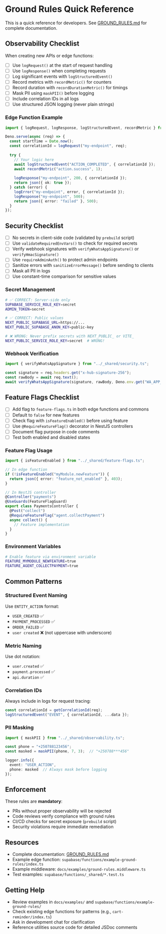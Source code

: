 # Ground Rules Quick Reference

This is a quick reference for developers. See [GROUND_RULES.md](GROUND_RULES.md) for complete documentation.

## Observability Checklist

When creating new APIs or edge functions:

- [ ] Use `logRequest()` at the start of request handling
- [ ] Use `logResponse()` when completing requests
- [ ] Log significant events with `logStructuredEvent()`
- [ ] Record metrics with `recordMetric()` for counters
- [ ] Record duration with `recordDurationMetric()` for timings
- [ ] Mask PII using `maskPII()` before logging
- [ ] Include correlation IDs in all logs
- [ ] Use structured JSON logging (never plain strings)

### Edge Function Example

```typescript
import { logRequest, logResponse, logStructuredEvent, recordMetric } from "../_shared/observability.ts";

Deno.serve(async (req) => {
  const startTime = Date.now();
  const correlationId = logRequest("my-endpoint", req);
  
  try {
    // Your logic here
    await logStructuredEvent("ACTION_COMPLETED", { correlationId });
    await recordMetric("action.success", 1);
    
    logResponse("my-endpoint", 200, { correlationId });
    return json({ ok: true });
  } catch (error) {
    logError("my-endpoint", error, { correlationId });
    logResponse("my-endpoint", 500);
    return json({ error: "failed" }, 500);
  }
});
```

## Security Checklist

- [ ] No secrets in client-side code (validated by `prebuild` script)
- [ ] Use `validateRequiredEnvVars()` to check for required secrets
- [ ] Verify webhook signatures with `verifyWhatsAppSignature()` or `verifyHmacSignature()`
- [ ] Use `requireAdminAuth()` to protect admin endpoints
- [ ] Sanitize errors with `sanitizeErrorMessage()` before sending to clients
- [ ] Mask all PII in logs
- [ ] Use constant-time comparison for sensitive values

### Secret Management

```bash
# ✅ CORRECT: Server-side only
SUPABASE_SERVICE_ROLE_KEY=secret
ADMIN_TOKEN=secret

# ✅ CORRECT: Public values
NEXT_PUBLIC_SUPABASE_URL=https://...
NEXT_PUBLIC_SUPABASE_ANON_KEY=public-key

# ❌ WRONG: Never prefix secrets with NEXT_PUBLIC_ or VITE_
NEXT_PUBLIC_SERVICE_ROLE_KEY=secret  # WRONG!
```

### Webhook Verification

```typescript
import { verifyWhatsAppSignature } from "../_shared/security.ts";

const signature = req.headers.get("x-hub-signature-256");
const rawBody = await req.text();
await verifyWhatsAppSignature(signature, rawBody, Deno.env.get("WA_APP_SECRET"));
```

## Feature Flags Checklist

- [ ] Add flag to `feature-flags.ts` in both edge functions and commons
- [ ] Default to `false` for new features
- [ ] Check flag with `isFeatureEnabled()` before using feature
- [ ] Use `@RequireFeatureFlag()` decorator in NestJS controllers
- [ ] Document flag purpose in code comments
- [ ] Test both enabled and disabled states

### Feature Flag Usage

```typescript
import { isFeatureEnabled } from "../_shared/feature-flags.ts";

// In edge function
if (!isFeatureEnabled("myModule.newFeature")) {
  return json({ error: "feature_not_enabled" }, 403);
}

// In NestJS controller
@Controller("payments")
@UseGuards(FeatureFlagGuard)
export class PaymentsController {
  @Post("collect")
  @RequireFeatureFlag("agent.collectPayment")
  async collect() {
    // Feature implementation
  }
}
```

### Environment Variables

```bash
# Enable feature via environment variable
FEATURE_MYMODULE_NEWFEATURE=true
FEATURE_AGENT_COLLECTPAYMENT=true
```

## Common Patterns

### Structured Event Naming

Use `ENTITY_ACTION` format:
- `USER_CREATED` ✅
- `PAYMENT_PROCESSED` ✅
- `ORDER_FAILED` ✅
- `user created` ❌ (not uppercase with underscore)

### Metric Naming

Use dot notation:
- `user.created` ✅
- `payment.processed` ✅
- `api.duration` ✅

### Correlation IDs

Always include in logs for request tracing:

```typescript
const correlationId = getCorrelationId(req);
logStructuredEvent("EVENT", { correlationId, ...data });
```

### PII Masking

```typescript
import { maskPII } from "../_shared/observability.ts";

const phone = "+250788123456";
const masked = maskPII(phone, 7, 3);  // "+250788***456"

logger.info({ 
  event: "USER_ACTION",
  phone: masked  // Always mask before logging
});
```

## Enforcement

These rules are **mandatory**:

- PRs without proper observability will be rejected
- Code reviews verify compliance with ground rules
- CI/CD checks for secret exposure (`prebuild` script)
- Security violations require immediate remediation

## Resources

- Complete documentation: [GROUND_RULES.md](GROUND_RULES.md)
- Example edge function: `supabase/functions/example-ground-rules/index.ts`
- Example middleware: `docs/examples/ground-rules.middleware.ts`
- Test examples: `supabase/functions/_shared/*.test.ts`

## Getting Help

- Review examples in `docs/examples/` and `supabase/functions/example-ground-rules/`
- Check existing edge functions for patterns (e.g., `cart-reminder/index.ts`)
- Ask in development chat for clarification
- Reference utilities source code for detailed JSDoc comments
